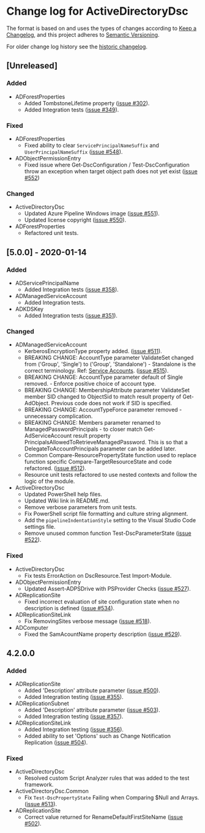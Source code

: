 # Change log for ActiveDirectoryDsc

The format is based on and uses the types of changes according to [Keep a Changelog](https://keepachangelog.com/en/1.0.0/),
and this project adheres to [Semantic Versioning](https://semver.org/spec/v2.0.0.html).

For older change log history see the [historic changelog](HISTORIC_CHANGELOG.md).

## [Unreleased]

### Added

- ADForestProperties
  - Added TombstoneLifetime property ([issue #302](https://github.com/PowerShell/ActiveDirectoryDsc/issues/302)).
  - Added Integration tests ([issue #349](https://github.com/PowerShell/ActiveDirectoryDsc/issues/349)).

### Fixed

- ADForestProperties
  - Fixed ability to clear `ServicePrincipalNameSuffix` and `UserPrincipalNameSuffix` ([issue #548](https://github.com/PowerShell/ActiveDirectoryDsc/issues/548)).
- ADObjectPermissionEntry
    - Fixed issue where Get-DscConfiguration / Test-DscConfiguration throw an exception when target object path does not yet exist ([issue #552](https://github.com/dsccommunity/ActiveDirectoryDsc/issues/552))

### Changed

- ActiveDirectoryDsc
  - Updated Azure Pipeline Windows image ([issue #551](https://github.com/PowerShell/ActiveDirectoryDsc/issues/551)).
  - Updated license copyright ([issue #550](https://github.com/PowerShell/ActiveDirectoryDsc/issues/550)).
- ADForestProperties
  - Refactored unit tests.

## [5.0.0] - 2020-01-14

### Added

- ADServicePrincipalName
  - Added Integration tests ([issue #358](https://github.com/PowerShell/ActiveDirectoryDsc/issues/358)).
- ADManagedServiceAccount
  - Added Integration tests.
- ADKDSKey
  - Added Integration tests ([issue #351](https://github.com/PowerShell/ActiveDirectoryDsc/issues/351)).

### Changed

- ADManagedServiceAccount
  - KerberosEncryptionType property added. ([issue #511](https://github.com/PowerShell/ActiveDirectoryDsc/issues/511)).
  - BREAKING CHANGE: AccountType parameter ValidateSet changed from ('Group', 'Single') to ('Group', 'Standalone') - Standalone is the correct terminology. Ref: [Service Accounts](https://docs.microsoft.com/en-us/windows/security/identity-protection/access-control/service-accounts).
  ([issue #515](https://github.com/PowerShell/ActiveDirectoryDsc/issues/515)).
  - BREAKING CHANGE: AccountType parameter default of Single removed. - Enforce positive choice of account type.
  - BREAKING CHANGE: MembershipAttribute parameter ValidateSet member SID changed to ObjectSid to match result property of Get-AdObject. Previous code does not work if SID is specified.
  - BREAKING CHANGE: AccountTypeForce parameter removed - unnecessary complication.
  - BREAKING CHANGE: Members parameter renamed to ManagedPasswordPrincipals - to closer match Get-AdServiceAccount result property PrincipalsAllowedToRetrieveManagedPassword. This is so that a DelegateToAccountPrincipals parameter can be added later.
  - Common Compare-ResourcePropertyState function used to replace function specific Compare-TargetResourceState and code refactored.
  ([issue #512](https://github.com/PowerShell/ActiveDirectoryDsc/issues/512)).
  - Resource unit tests refactored to use nested contexts and follow the logic of the module.
- ActiveDirectoryDsc
  - Updated PowerShell help files.
  - Updated Wiki link in README.md.
  - Remove verbose parameters from unit tests.
  - Fix PowerShell script file formatting and culture string alignment.
  - Add the `pipelineIndentationStyle` setting to the Visual Studio Code settings file.
  - Remove unused common function Test-DscParameterState ([issue #522](https://github.com/dsccommunity/ActiveDirectoryDsc/issues/522)).

### Fixed

- ActiveDirectoryDsc
  - Fix tests ErrorAction on DscResource.Test Import-Module.
- ADObjectPermissionEntry
  - Updated Assert-ADPSDrive with PSProvider Checks ([issue #527](https://github.com/PowerShell/ActiveDirectoryDsc/issues/527)).
- ADReplicationSite
  - Fixed incorrect evaluation of site configuration state when no description is defined ([issue #534](https://github.com/dsccommunity/ActiveDirectoryDsc/issues/534)).
- ADReplicationSiteLink
  - Fix RemovingSites verbose message ([issue #518](https://github.com/PowerShell/ActiveDirectoryDsc/issues/518)).
- ADComputer
  - Fixed the SamAcountName property description ([issue #529](https://github.com/dsccommunity/ActiveDirectoryDsc/issues/529)).

## 4.2.0.0

### Added

- ADReplicationSite
  - Added 'Description' attribute parameter ([issue #500](https://github.com/PowerShell/ActiveDirectoryDsc/issues/500)).
  - Added Integration testing ([issue #355](https://github.com/PowerShell/ActiveDirectoryDsc/issues/355)).
- ADReplicationSubnet
  - Added 'Description' attribute parameter ([issue #503](https://github.com/PowerShell/ActiveDirectoryDsc/issues/500)).
  - Added Integration testing ([issue #357](https://github.com/PowerShell/ActiveDirectoryDsc/issues/357)).
- ADReplicationSiteLink
  - Added Integration testing ([issue #356](https://github.com/PowerShell/ActiveDirectoryDsc/issues/356)).
  - Added ability to set 'Options' such as Change Notification Replication ([issue #504](https://github.com/PowerShell/ActiveDirectoryDsc/issues/504)).

### Fixed

- ActiveDirectoryDsc
  - Resolved custom Script Analyzer rules that was added to the test framework.
- ActiveDirectoryDsc.Common
  - Fix `Test-DscPropertyState` Failing when Comparing $Null and Arrays. ([issue #513](https://github.com/PowerShell/ActiveDirectoryDsc/issues/513)).
- ADReplicationSite
  - Correct value returned for RenameDefaultFirstSiteName ([issue #502](https://github.com/PowerShell/ActiveDirectoryDsc/issues/502)).
